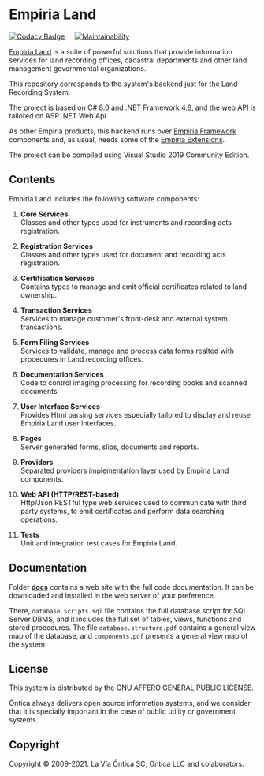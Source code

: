 ﻿# Empiria Land

[![Codacy Badge](https://app.codacy.com/project/badge/Grade/b6e08c24856f4b22a347d2e2b423e70d)](https://www.codacy.com/gh/Ontica/Empiria.Land/dashboard?utm_source=github.com&amp;utm_medium=referral&amp;utm_content=Ontica/Empiria.Land&amp;utm_campaign=Badge_Grade)
&nbsp; &nbsp;
[![Maintainability](https://api.codeclimate.com/v1/badges/885eb979ff25548307c4/maintainability)](https://codeclimate.com/github/Ontica/Empiria.Land/maintainability)

[Empiria Land](http://www.ontica.org/land/) is a suite of powerful solutions that provide information services
for land recording offices, cadastral departments and other land management governmental organizations.

This repository corresponds to the system's backend just for the Land Recording System.

The project is based on C# 8.0 and .NET Framework 4.8, and the web API is tailored on ASP .NET Web Api.

As other Empiria products, this backend runs over [Empiria Framework](https://github.com/Ontica/Empiria.Core)
components and, as usual, needs some of the [Empiria Extensions](https://github.com/Ontica/Empiria.Extensions).

The project can be compiled using Visual Studio 2019 Community Edition.


## Contents

Empiria Land includes the following software components:

1.  **Core Services**  
    Classes and other types used for instruments and recording acts registration.

2.  **Registration Services**  
    Classes and other types used for document and recording acts registration.

3.  **Certification Services**  
    Contains types to manage and emit official certificates related to land ownership.

4.  **Transaction Services**  
    Services to manage customer's front-desk and external system transactions.

5.  **Form Filing Services**  
    Services to validate, manage and process data forms realted with procedures in Land recording offices.

6.  **Documentation Services**  
    Code to control imaging processing for recording books and scanned documents.

7.  **User Interface Services**  
    Provides Html parsing services especially tailored to display and reuse Empiria Land user interfaces.

8.  **Pages**  
    Server generated forms, slips, documents and reports.

9.  **Providers**  
    Separated providers implementation layer used by Empiria Land components.

10.  **Web API (HTTP/REST-based)**  
    Http/Json RESTful type web services used to communicate with third party systems, to emit certificates and perform data searching operations.

11. **Tests**  
    Unit and integration test cases for Empiria Land.

## Documentation

Folder [**docs**](https://github.com/Ontica/Empiria.Land/tree/master/docs) contains a web site with the full code documentation. It can be downloaded and installed in the web server of your preference.

There, `database.scripts.sql` file contains the full database script for SQL Server DBMS, and it includes the full set of tables, views, functions and stored procedures. The file `database.structure.pdf` contains a general view map of the database, and `components.pdf` presents a general view map of the system.

## License

This system is distributed by the GNU AFFERO GENERAL PUBLIC LICENSE.

Óntica always delivers open source information systems, and we consider that it is specially
important in the case of public utility or government systems.

## Copyright

Copyright © 2009-2021. La Vía Óntica SC, Ontica LLC and colaborators.
